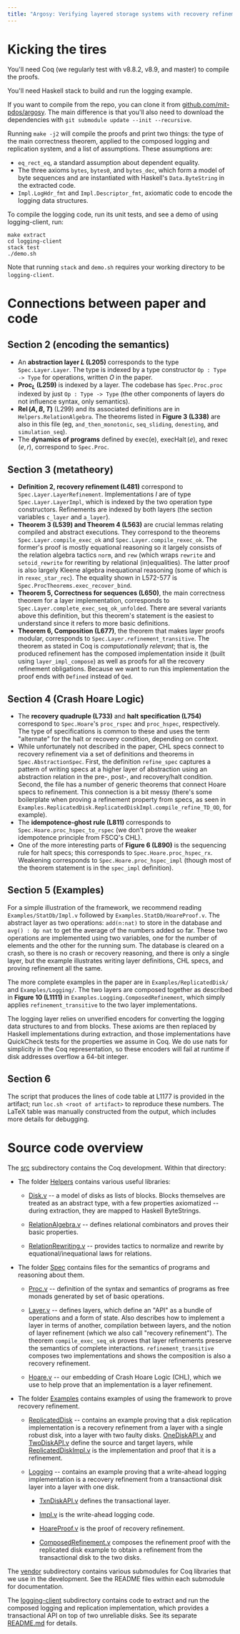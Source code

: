 ```yaml
---
title: "Argosy: Verifying layered storage systems with recovery refinement"
---
```


# Kicking the tires

You'll need Coq (we regularly test with v8.8.2, v8.9, and master) to compile the proofs.

You'll need Haskell stack to build and run the logging example.

If you want to compile from the repo, you can clone it from
[github.com/mit-pdos/argosy](https://github.com/mit-pdos/argosy). The main
difference is that you'll also need to download the dependencies with `git
submodule update --init --recursive`.

Running `make -j2` will compile the proofs and print two things: the type of the
main correctness theorem, applied to the composed logging and replication
system, and a list of assumptions. These assumptions are:

- `eq_rect_eq`, a standard assumption about dependent equality.
- The three axioms `bytes`, `bytes0`, and `bytes_dec`, which form a model of
  byte sequences and are instantiated with Haskell's `Data.ByteString` in the
  extracted code.
- `Impl.LogHdr_fmt` and `Impl.Descriptor_fmt`, axiomatic code to encode the
  logging data structures.

To compile the logging code, run its unit tests, and see a demo of using
logging-client, run:

```
make extract
cd logging-client
stack test
./demo.sh
```

Note that running `stack` and `demo.sh` requires your working directory to be
`logging-client`.

# Connections between paper and code

## Section 2 (encoding the semantics)

- An **abstraction layer $L$ (L205)** corresponds to the type
  `Spec.Layer.Layer`. The type is indexed by a type constructor `Op : Type ->
  Type` for operations, written $O$ in the paper.
- **$\operatorname{Proc}_L$ (L259)** is indexed by a layer. The codebase has `Spec.Proc.proc`
  indexed by just `Op : Type -> Type` (the other components of layers do not
  influence syntax, only semantics).
- **$\operatorname{Rel}(A, B, T)$** (L299) and its associated definitions are in
  `Helpers.RelationAlgebra`. The theorems listed in **Figure 3 (L338)** are also
  in this file (eg, `and_then_monotonic`, `seq_sliding`, `denesting`, and
  `simulation_seq`).
- The **dynamics of programs** defined by $\operatorname{exec(e)}$,
  $\operatorname{execHalt}(e)$, and $\operatorname{rexec}(e, r)$, correspond to
  `Spec.Proc`.

## Section 3 (metatheory)

- **Definition 2, recovery refinement (L481)** correspond to
  `Spec.Layer.LayerRefinement`. Implementations $I$ are of type
  `Spec.Layer.LayerImpl`, which is indexed by the two operation type
  constructors. Refinements are indexed by both layers (the section variables
  `c_layer` and `a_layer`).
- **Theorem 3 (L539) and Theorem 4 (L563)** are crucial lemmas relating compiled
  and abstract executions. They correspond to the theorems
  `Spec.Layer.compile_exec_ok` and `Spec.Layer.compile_rexec_ok`. The former's
  proof is mostly equational reasoning so it largely consists of the relation
  algebra tactics `norm`, and `rew` (which wraps `rewrite` and `setoid_rewrite`
  for rewriting by relational (in)equalities). The latter proof is also largely
  Kleene algebra inequational reasoning (some of which is in `rexec_star_rec`).
  The equality shown in L572-577 is `Spec.ProcTheorems.exec_recover_bind`.
- **Theorem 5, Correctness for sequences (L650)**, the main correctness theorem
  for a layer implementation, corresponds to
  `Spec.Layer.complete_exec_seq_ok_unfolded`. There are several variants above
  this definition, but this theorem's statement is the easiest to understand
  since it refers to more basic definitions.
- **Theorem 6, Composition (L677)**, the theorem that makes layer proofs
  modular, corresponds to `Spec.Layer.refinement_transitive`. The theorem as
  stated in Coq is _computationally relevant_; that is, the produced refinement
  has the composed implementation inside it (built using `layer_impl_compose`)
  as well as proofs for all the recovery refinement obligations. Because we want
  to run this implementation the proof ends with `Defined` instead of `Qed`.

## Section 4 (Crash Hoare Logic)

- The **recovery quadruple (L733)** and **halt specification (L754)** correspond
  to `Spec.Hoare`'s `proc_rspec` and `proc_hspec`, respectively. The type of
  specifications is common to these and uses the term "alternate" for the halt
  or recovery condition, depending on context.
- While unfortunately not described in the paper, CHL specs connect to recovery
  refinement via a set of definitions and theorems in `Spec.AbstractionSpec`.
  First, the definition `refine_spec` captures a pattern of writing specs at a
  higher layer of abstraction using an abstraction relation in the pre-, post-,
  and recovery/halt condition. Second, the file has a number of generic theorems
  that connect Hoare specs to refinement. This connection is a bit messy
  (there's some boilerplate when proving a refinement property from specs, as
  seen in `Examples.ReplicatedDisk.ReplicatedDiskImpl.compile_refine_TD_OD`, for
  example).
- The **idempotence-ghost rule (L811)** corresponds to
  `Spec.Hoare.proc_hspec_to_rspec` (we don't prove the weaker idempotence
  principle from FSCQ's CHL).
- One of the more interesting parts of **Figure 6 (L890)** is the sequencing
  rule for halt specs; this corresponds to `Spec.Hoare.proc_hspec_rx`. Weakening
  corresponds to `Spec.Hoare.proc_hspec_impl` (though most of the theorem
  statement is in the `spec_impl` definition).

## Section 5 (Examples)

For a simple illustration of the framework, we recommend reading
`Examples/StatDb/Impl.v` followed by `Examples.StatDb/HoareProof.v`. The
abstract layer as two operations: `add(n:nat)` to store in the database and
`avg() : Op nat` to get the average of the numbers added so far. These two
operations are implemented using two variables, one for the number of elements
and the other for the running sum. The database is cleared on a crash, so there
is no crash or recovery reasoning, and there is only a single layer, but the
example illustrates writing layer definitions, CHL specs, and proving refinement
all the same.

The more complete examples in the paper are in `Examples/ReplicatedDisk/` and
`Examples/Logging/`. The two layers are composed together as described in
**Figure 10 (L1111)** in `Examples.Logging.ComposedRefinement`, which simply
applies `refinement_transitive` to the two layer implementations.

The logging layer relies on unverified encoders for converting the logging data
structures to and from blocks. These axioms are then replaced by Haskell
implementations during extraction, and those implementations have QuickCheck
tests for the properties we assume in Coq. We do use nats for simplicity in the
Coq representation, so these encoders will fail at runtime if disk addresses
overflow a 64-bit integer.

## Section 6

The script that produces the lines of code table at L1177 is provided in the
artifact; run `loc.sh <root of artifact>` to reproduce these numbers. The LaTeX
table was manually constructed from the output, which includes more details for
debugging.

# Source code overview

The [src](src/) subdirectory contains the Coq development. Within that directory:

* The folder [Helpers](src/Helpers) contains various useful libraries:

    * [Disk.v](src/Helpers/Disk.v) -- a model of disks as lists of blocks.
      Blocks themselves are treated as an abstract type, with a few properties
      axiomatized -- during extraction, they are mapped to Haskell ByteStrings.

    * [RelationAlgebra.v](src/Helpers/RelationAlgebra.v) -- defines relational
      combinators and proves their basic properties.

    * [RelationRewriting.v](src/Helpers/RelationRewriting.v) -- provides tactics
      to normalize and rewrite by equational/inequational laws for relations.

* The folder [Spec](src/Spec) contains files for the semantics of programs and
  reasoning about them.

    * [Proc.v](src/Spec/Proc.v) -- definition of the syntax and semantics of
      programs as free monads generated by set of basic operations.

    * [Layer.v](src/Spec/Layer.v) -- defines layers, which define an "API" as a
      bundle of operations and a form of state. Also describes how to implement a
      layer in terms of another, compilation between layers, and the notion of
      layer refinement (which we also call "recovery refinement"). The theorem
      `compile_exec_seq_ok` proves that layer refinements preserve the semantics
      of complete interactions. `refinement_transitive` composes two
      implementations and shows the composition is also a recovery refinement.

    * [Hoare.v](src/Spec/Hoare.v) -- our embedding of Crash Hoare Logic (CHL),
      which we use to help prove that an implementation is a layer refinement.

* The folder [Examples](src/Examples) contains examples of using the framework to prove
  recovery refinement.

    * [ReplicatedDisk](src/Examples/ReplicatedDisk) -- contains an example
      proving that a disk replication implementation is a recovery refinement
      from a layer with a single robust disk, into a layer with two faulty
      disks. [OneDiskAPI.v](src/Examples/ReplicatedDisk/OneDiskAPI.v) and
      [TwoDiskAPI.v](src/Examples/ReplicatedDisk/TwoDiskAPI.v) define the source
      and target layers, while
      [ReplicatedDiskImpl.v](src/Examples/ReplicatedDisk/ReplicatedDiskImpl.v)
      is the implementation and proof that it is a refinement.

    * [Logging](src/Examples/Logging) -- contains an example proving that a
      write-ahead logging implementation is a recovery refinement from a
      transactional disk layer into a layer with one disk.

        * [TxnDiskAPI.v](src/Examples/Logging/TxnDiskAPI.v) defines the
          transactional layer.

        * [Impl.v](src/Examples/Logging/Impl.v) is the
          write-ahead logging code.

        * [HoareProof.v](src/Examples/Logging/Impl.v) is
          the proof of recovery refinement.

        * [ComposedRefinement.v](src/Examples/Logging/ComposedRefinement.v)
          composes the refinement proof with the replicated disk example to
          obtain a refinement from the transactional disk to the two disks.

The [vendor](vendor/) subdirectory contains various submodules for Coq libraries
that we use in the development. See the README files within each submodule for
documentation.

The [logging-client](logging-client/) subdirectory contains code to extract and
run the composed logging and replication implementation, which provides a
transactional API on top of two unreliable disks. See its separate
[README.md](logging-client/README.md) for details.
